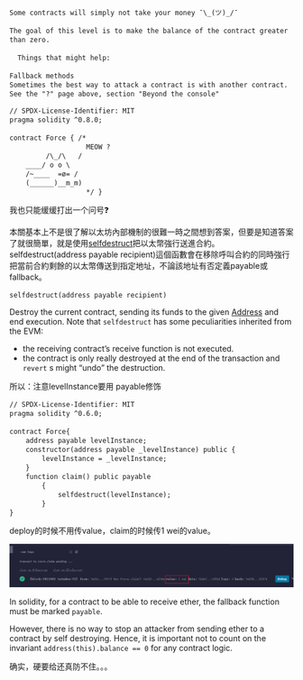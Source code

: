 ```
Some contracts will simply not take your money ¯\_(ツ)_/¯

The goal of this level is to make the balance of the contract greater than zero.

  Things that might help:

Fallback methods
Sometimes the best way to attack a contract is with another contract.
See the "?" page above, section "Beyond the console"
```





```solidity
// SPDX-License-Identifier: MIT
pragma solidity ^0.8.0;

contract Force { /*
                   MEOW ?
         /\_/\   /
    ____/ o o \
    /~____  =ø= /
    (______)__m_m)
                   */ }
```



我也只能缓缓打出一个问号❓





本關基本上不是很了解以太坊內部機制的很難一時之間想到答案，但要是知道答案了就很簡單，就是使用[selfdestruct](https://docs.soliditylang.org/en/v0.8.1/units-and-global-variables.html#contract-related)把以太幣強行送進合約。selfdestruct(address payable recipient)這個函數會在移除呼叫合約的同時強行把當前合約剩餘的以太幣傳送到指定地址，不論該地址有否定義payable或fallback。



```
selfdestruct(address payable recipient)
```

Destroy the current contract, sending its funds to the given [Address](https://docs.soliditylang.org/en/v0.8.1/types.html#address) and end execution. Note that `selfdestruct` has some peculiarities inherited from the EVM:

- the receiving contract’s receive function is not executed.
- the contract is only really destroyed at the end of the transaction and `revert` s might “undo” the destruction.





所以：注意levelInstance要用 payable修饰

```solidity
// SPDX-License-Identifier: MIT
pragma solidity ^0.6.0;

contract Force{
    address payable levelInstance;
    constructor(address payable _levelInstance) public {
        levelInstance = _levelInstance;
    }
    function claim() public payable 
        {
            selfdestruct(levelInstance);
        }
}
```



deploy的时候不用传value，claim的时候传1 wei的value。

![image-20250301225340501](./Force/images/image-20250301225340501.png)



In solidity, for a contract to be able to receive ether, the fallback function must be marked `payable`.

However, there is no way to stop an attacker from sending ether to a contract by self destroying. Hence, it is important not to count on the invariant `address(this).balance == 0` for any contract logic.





确实，硬要给还真防不住。。。